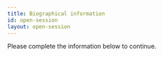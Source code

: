 ```yaml
---
title: Biographical information
id: open-session
layout: open-session
---
```

Please complete the information below to continue.